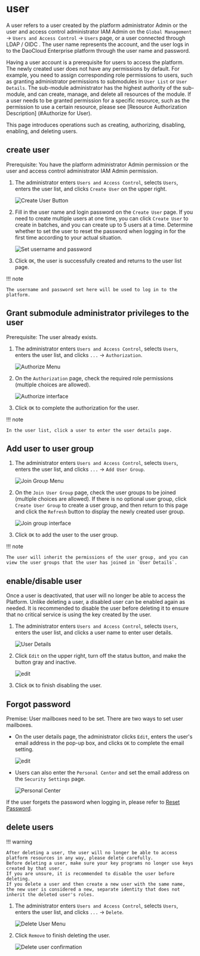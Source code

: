 # user

A user refers to a user created by the platform administrator Admin or the user and access control administrator IAM Admin on the `Global Management` -> `Users and Access Control` -> `Users` page, or a user connected through LDAP / OIDC .
The user name represents the account, and the user logs in to the DaoCloud Enterprise platform through the user name and password.

Having a user account is a prerequisite for users to access the platform. The newly created user does not have any permissions by default. For example, you need to assign corresponding role permissions to users, such as granting administrator permissions to submodules in `User List` or `User Details`.
The sub-module administrator has the highest authority of the sub-module, and can create, manage, and delete all resources of the module.
If a user needs to be granted permission for a specific resource, such as the permission to use a certain resource, please see [Resource Authorization Description] (#Authorize for User).

This page introduces operations such as creating, authorizing, disabling, enabling, and deleting users.

## create user

Prerequisite: You have the platform administrator Admin permission or the user and access control administrator IAM Admin permission.

1. The administrator enters `Users and Access Control`, selects `Users`, enters the user list, and clicks `Create User` on the upper right.

    ![Create User Button](../../images/createuser01.png)

2. Fill in the user name and login password on the `Create User` page. If you need to create multiple users at one time, you can click `Create User` to create in batches, and you can create up to 5 users at a time. Determine whether to set the user to reset the password when logging in for the first time according to your actual situation.

    ![Set username and password](../../images/createuser02.png)

3. Click `OK`, the user is successfully created and returns to the user list page.

!!! note

    The username and password set here will be used to log in to the platform.

## Grant submodule administrator privileges to the user

Prerequisite: The user already exists.

1. The administrator enters `Users and Access Control`, selects `Users`, enters the user list, and clicks `...` -> `Authorization`.

    ![Authorize Menu](../../images/authorize01.png)

2. On the `Authorization` page, check the required role permissions (multiple choices are allowed).

    ![Authorize interface](../../images/authorize02.png)

3. Click `OK` to complete the authorization for the user.

!!! note

    In the user list, click a user to enter the user details page.

## Add user to user group

1. The administrator enters `Users and Access Control`, selects `Users`, enters the user list, and clicks `...` -> `Add User Group`.

    ![Join Group Menu](../../images/joingroup01.png)

2. On the `Join User Group` page, check the user groups to be joined (multiple choices are allowed). If there is no optional user group, click `Create User Group` to create a user group, and then return to this page and click the `Refresh` button to display the newly created user group.

    ![Join group interface](../../images/joingroup02.png)

3. Click `OK` to add the user to the user group.

!!! note

    The user will inherit the permissions of the user group, and you can view the user groups that the user has joined in `User Details`.

## enable/disable user

Once a user is deactivated, that user will no longer be able to access the Platform. Unlike deleting a user, a disabled user can be enabled again as needed. It is recommended to disable the user before deleting it to ensure that no critical service is using the key created by the user.

1. The administrator enters `Users and Access Control`, selects `Users`, enters the user list, and clicks a user name to enter user details.

    ![User Details](../../images/createuser03.png)

2. Click `Edit` on the upper right, turn off the status button, and make the button gray and inactive.

    ![edit](../../images/enableuser.png)

3. Click `OK` to finish disabling the user.

## Forgot password

Premise: User mailboxes need to be set. There are two ways to set user mailboxes.

- On the user details page, the administrator clicks `Edit`, enters the user's email address in the pop-up box, and clicks `OK` to complete the email setting.

    ![edit](../../images/enableuser.png)

- Users can also enter the `Personal Center` and set the email address on the `Security Settings` page.

    ![Personal Center](../../images/mailbox.png)

If the user forgets the password when logging in, please refer to [Reset Password](../password.md).

## delete users

!!! warning

    After deleting a user, the user will no longer be able to access platform resources in any way, please delete carefully.
    Before deleting a user, make sure your key programs no longer use keys created by that user.
    If you are unsure, it is recommended to disable the user before deleting.
    If you delete a user and then create a new user with the same name, the new user is considered a new, separate identity that does not inherit the deleted user's roles.

1. The administrator enters `Users and Access Control`, selects `Users`, enters the user list, and clicks `...` -> `Delete`.

    ![Delete User Menu](../../images/deleteuser01.png)

2. Click `Remove` to finish deleting the user.

    ![Delete user confirmation](../../images/deleteuser02.png)